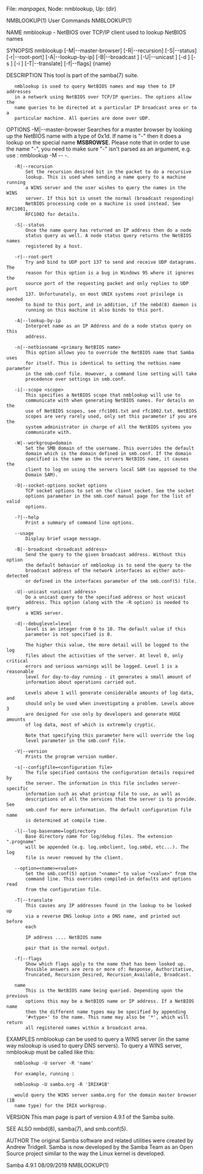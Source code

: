 File: *manpages*,  Node: nmblookup,  Up: (dir)

NMBLOOKUP(1)                     User Commands                    NMBLOOKUP(1)



NAME
       nmblookup - NetBIOS over TCP/IP client used to lookup NetBIOS names

SYNOPSIS
       nmblookup [-M|--master-browser] [-R|--recursion] [-S|--status]
        [-r|--root-port] [-A|--lookup-by-ip]
        [-B|--broadcast <broadcast address>] [-U|--unicast <unicast address>]
        [-d <debug level>] [-s <smb config file>] [-i <NetBIOS scope>]
        [-T|--translate] [-f|--flags] {name}

DESCRIPTION
       This tool is part of the samba(7) suite.

       nmblookup is used to query NetBIOS names and map them to IP addresses
       in a network using NetBIOS over TCP/IP queries. The options allow the
       name queries to be directed at a particular IP broadcast area or to a
       particular machine. All queries are done over UDP.

OPTIONS
       -M|--master-browser
           Searches for a master browser by looking up the NetBIOS name with a
           type of 0x1d. If
            name is "-" then it does a lookup on the special name
           __MSBROWSE__. Please note that in order to use the name "-", you
           need to make sure "-" isn't parsed as an argument, e.g. use :
           nmblookup -M -- -.

       -R|--recursion
           Set the recursion desired bit in the packet to do a recursive
           lookup. This is used when sending a name query to a machine running
           a WINS server and the user wishes to query the names in the WINS
           server. If this bit is unset the normal (broadcast responding)
           NetBIOS processing code on a machine is used instead. See RFC1001,
           RFC1002 for details.

       -S|--status
           Once the name query has returned an IP address then do a node
           status query as well. A node status query returns the NetBIOS names
           registered by a host.

       -r|--root-port
           Try and bind to UDP port 137 to send and receive UDP datagrams. The
           reason for this option is a bug in Windows 95 where it ignores the
           source port of the requesting packet and only replies to UDP port
           137. Unfortunately, on most UNIX systems root privilege is needed
           to bind to this port, and in addition, if the nmbd(8) daemon is
           running on this machine it also binds to this port.

       -A|--lookup-by-ip
           Interpret name as an IP Address and do a node status query on this
           address.

       -n|--netbiosname <primary NetBIOS name>
           This option allows you to override the NetBIOS name that Samba uses
           for itself. This is identical to setting the netbios name parameter
           in the smb.conf file. However, a command line setting will take
           precedence over settings in smb.conf.

       -i|--scope <scope>
           This specifies a NetBIOS scope that nmblookup will use to
           communicate with when generating NetBIOS names. For details on the
           use of NetBIOS scopes, see rfc1001.txt and rfc1002.txt. NetBIOS
           scopes are very rarely used, only set this parameter if you are the
           system administrator in charge of all the NetBIOS systems you
           communicate with.

       -W|--workgroup=domain
           Set the SMB domain of the username. This overrides the default
           domain which is the domain defined in smb.conf. If the domain
           specified is the same as the servers NetBIOS name, it causes the
           client to log on using the servers local SAM (as opposed to the
           Domain SAM).

       -O|--socket-options socket options
           TCP socket options to set on the client socket. See the socket
           options parameter in the smb.conf manual page for the list of valid
           options.

       -?|--help
           Print a summary of command line options.

       --usage
           Display brief usage message.

       -B|--broadcast <broadcast address>
           Send the query to the given broadcast address. Without this option
           the default behavior of nmblookup is to send the query to the
           broadcast address of the network interfaces as either auto-detected
           or defined in the interfaces parameter of the smb.conf(5) file.

       -U|--unicast <unicast address>
           Do a unicast query to the specified address or host unicast
           address. This option (along with the -R option) is needed to query
           a WINS server.

       -d|--debuglevel=level
           level is an integer from 0 to 10. The default value if this
           parameter is not specified is 0.

           The higher this value, the more detail will be logged to the log
           files about the activities of the server. At level 0, only critical
           errors and serious warnings will be logged. Level 1 is a reasonable
           level for day-to-day running - it generates a small amount of
           information about operations carried out.

           Levels above 1 will generate considerable amounts of log data, and
           should only be used when investigating a problem. Levels above 3
           are designed for use only by developers and generate HUGE amounts
           of log data, most of which is extremely cryptic.

           Note that specifying this parameter here will override the log
           level parameter in the smb.conf file.

       -V|--version
           Prints the program version number.

       -s|--configfile=<configuration file>
           The file specified contains the configuration details required by
           the server. The information in this file includes server-specific
           information such as what printcap file to use, as well as
           descriptions of all the services that the server is to provide. See
           smb.conf for more information. The default configuration file name
           is determined at compile time.

       -l|--log-basename=logdirectory
           Base directory name for log/debug files. The extension ".progname"
           will be appended (e.g. log.smbclient, log.smbd, etc...). The log
           file is never removed by the client.

       --option=<name>=<value>
           Set the smb.conf(5) option "<name>" to value "<value>" from the
           command line. This overrides compiled-in defaults and options read
           from the configuration file.

       -T|--translate
           This causes any IP addresses found in the lookup to be looked up
           via a reverse DNS lookup into a DNS name, and printed out before
           each

           IP address .... NetBIOS name

           pair that is the normal output.

       -f|--flags
           Show which flags apply to the name that has been looked up.
           Possible answers are zero or more of: Response, Authoritative,
           Truncated, Recursion_Desired, Recursion_Available, Broadcast.

       name
           This is the NetBIOS name being queried. Depending upon the previous
           options this may be a NetBIOS name or IP address. If a NetBIOS name
           then the different name types may be specified by appending
           '#<type>' to the name. This name may also be '*', which will return
           all registered names within a broadcast area.

EXAMPLES
       nmblookup can be used to query a WINS server (in the same way nslookup
       is used to query DNS servers). To query a WINS server, nmblookup must
       be called like this:

       nmblookup -U server -R 'name'

       For example, running :

       nmblookup -U samba.org -R 'IRIX#1B'

       would query the WINS server samba.org for the domain master browser (1B
       name type) for the IRIX workgroup.

VERSION
       This man page is part of version 4.9.1 of the Samba suite.

SEE ALSO
       nmbd(8), samba(7), and smb.conf(5).

AUTHOR
       The original Samba software and related utilities were created by
       Andrew Tridgell. Samba is now developed by the Samba Team as an Open
       Source project similar to the way the Linux kernel is developed.



Samba 4.9.1                       08/09/2019                      NMBLOOKUP(1)
